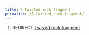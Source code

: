 ```yaml
---
title: A twisted rock fragment
permalink: /A_twisted_rock_fragment/
---
```


1.  REDIRECT [Twisted rock fragment](Twisted_rock_fragment "wikilink")